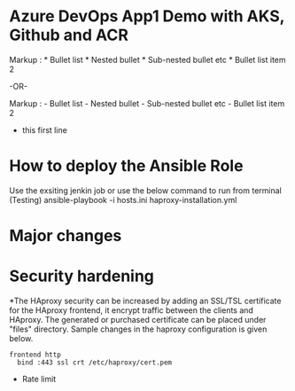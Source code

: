 
# Azure DevOps App1 Demo with AKS, Github and ACR
 Markup : * Bullet list
              * Nested bullet
                  * Sub-nested bullet etc
          * Bullet list item 2

-OR-

 Markup : - Bullet list
              - Nested bullet
                  - Sub-nested bullet etc
          - Bullet list item 2 
* this first line

# How to deploy the Ansible Role
Use the exsiting jenkin job or use the below command to run from terminal (Testing)
ansible-playbook -i hosts.ini haproxy-installation.yml

# Major changes

# Security hardening
 *The HAproxy security can be increased by adding an SSL/TSL certificate for the HAproxy frontend, it encrypt traffic between the clients and HAproxy. The generated or purchased certificate can be placed under "files" directory. Sample changes in the haproxy configuration is given below.

```
frontend http
  bind :443 ssl crt /etc/haproxy/cert.pem
```

 * Rate limit
